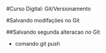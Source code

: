 #Curso Digital: Git/Versionamento

#Salvando modifações no Git

##Salvando segunda alteracao no Git

* comando git push